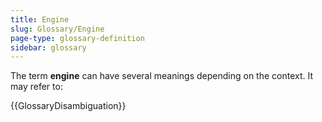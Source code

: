 ```yaml
---
title: Engine
slug: Glossary/Engine
page-type: glossary-definition
sidebar: glossary
---
```


The term **engine** can have several meanings depending on the context. It may refer to:

{{GlossaryDisambiguation}}
